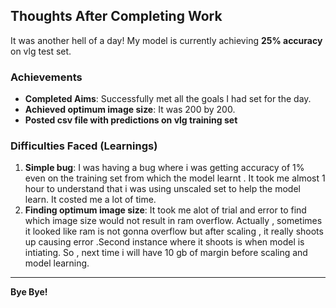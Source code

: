 ## Thoughts After Completing Work

It was another hell of a day! My model is currently achieving **25% accuracy** on vlg test set. 

### Achievements
- **Completed Aims**: Successfully met all the goals I had set for the day.
- **Achieved optimum image size**: It was 200 by 200.
- **Posted csv file with predictions on vlg training set**

### Difficulties Faced (Learnings)
1. **Simple bug**: I was having a bug where i was getting accuracy of 1% even on the training set from which the model learnt . It took me almost 1 hour to understand that i was using unscaled set to help the model learn. It costed me a lot of time.
2. **Finding optimum image size**: It took me alot of trial and error to find which image size would not result in ram overflow. Actually , sometimes it looked like ram is not gonna overflow but after scaling , it really shoots up causing error .Second instance where it shoots is when model is intiating. So , next time i will have 10 gb of margin before scaling and model learning.

---


**Bye Bye!**